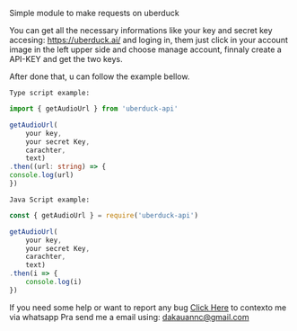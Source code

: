 Simple module to make requests on uberduck


You can get all the necessary informations like your key and secret key accesing: https://uberduck.ai/ and loging in, them just click in your account image in the left upper side and choose manage account, finnaly create a API-KEY and get the two keys.

After done that, u can follow the example bellow.
```
Type script example:
```
```ts
import { getAudioUrl } from 'uberduck-api'

getAudioUrl(
    your key, 
    your secret Key, 
    carachter, 
    text)
.then((url: string) => {
console.log(url)
})
```

```
Java Script example:
```
```js
const { getAudioUrl } = require('uberduck-api')

getAudioUrl( 
    your key, 
    your secret Key, 
    carachter, 
    text)
.then(i => {
    console.log(i)
})
```
If you need some help or want to report any bug <a href="https://wa.me/558494740630">Click Here<a> to contexto me via whatsapp
Pra send me a email using: dakauannc@gmail.com
